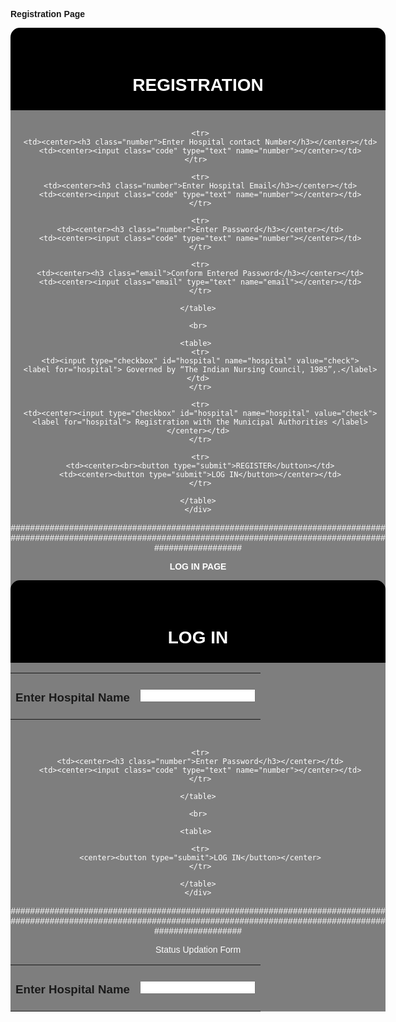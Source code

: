 **Registration Page**

<!doctype html>
<html>
 <head>
  <title> QuickTreat</title>
  <style type="text/css">
  {
  margin:0;
  padding:0;
  }
  body
  {
  background-image:url(wallpaper.jpg);
  background-position:center;
  background-size:cover;
  font-family:sans-serif;
  margin-top:40px;
  }
  .regform{
  width:600px;
  background-color:rgb(0,0,0,6);
  margin:auto;
  color:#FFFFFF;
  padding:5px 0px 5px 0px;
  text-align:center;
  border-radius:15px 15px 0px 0px;
  }
  .main
  {
  background-color:rgb(0,0,0,0.5);
  width:600px;
  margin:auto;
  color:#FFFFFF;
  }
  
  </style>
 </head>
 <body>
  <div class="regform">
  <center><h1><br>REGISTRATION</h1></center>
  </div>
  <div class="main">
   <form>
   <table background >
    <div id="name">
	<br>
	 <tr>
	 <td><center><h3 class="name">Enter Hospital Name</h3></center></td>
	 <td><center><input class="name" type="text" name="name"></center></td>
	 </tr>
	 
	 <tr>
	 <td><center><h3 class="number">Enter Hospital contact Number</h3></center></td>
	 <td><center><input class="code" type="text" name="number"></center></td>
	 </tr>	
	 
     <tr>
	 <td><center><h3 class="number">Enter Hospital Email</h3></center></td>
	 <td><center><input class="code" type="text" name="number"></center></td>
	 </tr>
	 
	 <tr>
	 <td><center><h3 class="number">Enter Password</h3></center></td>
	 <td><center><input class="code" type="text" name="number"></center></td>
	 </tr>
	 
	 <tr>
	 <td><center><h3 class="email">Conform Entered Password</h3></center></td>
	 <td><center><input class="email" type="text" name="email"></center></td>
	 </tr>
	 
   	</table>
	
	<br>
	
	<table> 
	 <tr>
	 <td><input type="checkbox" id="hospital" name="hospital" value="check">
     <label for="hospital"> Governed by “The Indian Nursing Council, 1985”,.</label></td>
	 </tr>

	 <tr>
	 <td><center><input type="checkbox" id="hospital" name="hospital" value="check">
     <label for="hospital"> Registration with the Municipal Authorities </label></center></td>
	 </tr>
	
	 <tr>
	 <td><center><br><button type="submit">REGISTER</button></td>
	 <td><center><button type="submit">LOG IN</button></center></td>
	 </tr>
	 
	</table>
    </div>
   </form>   
  </div>   
 </body> 
</html>


############################################################################################################################################################################

**LOG IN PAGE**

<!doctype html>
<html>
 <head>
  <title> QuickTreat</title>
  <style type="text/css">
  {
  margin:0;
  padding:0;
  }
  body
  {
  background-image:url(wallpaper.jpg);
  background-position:center;
  background-size:cover;
  font-family:sans-serif;
  margin-top:40px;
  }
  .regform{
  width:600px;
  background-color:rgb(0,0,0,6);
  margin:auto;
  color:#FFFFFF;
  padding:5px 0px 5px 0px;
  text-align:center;
  border-radius:15px 15px 0px 0px;
  }
  .main
  {
  background-color:rgb(0,0,0,0.5);
  width:600px;
  margin:auto;
  color:#FFFFFF;
  }
  
  </style>
 </head>
 <body>
  <div class="regform">
  <center><h1><br>LOG IN</h1></center>
  </div>
  <div class="main">
   <form>
   <table background >
    <div id="name">
	<br>
	 <tr>
	 <td><center><h3 class="name">Enter Hospital Name</h3></center></td>
	 <td><center><input class="name" type="text" name="name"></center></td>
	 </tr>
	 
	 
	 <tr>
	 <td><center><h3 class="number">Enter Password</h3></center></td>
	 <td><center><input class="code" type="text" name="number"></center></td>
	 </tr>
	 
   	</table>
	
	<br>
	
	<table> 
	 
	 <tr>
	 <center><button type="submit">LOG IN</button></center>
	 </tr>
	 
	</table>
    </div>
   </form>   
  </div>   
 </body> 
</html>  
 
 
############################################################################################################################################################################
 
 Status Updation Form
 
 <!DOCTYPE html>
<html>
<head>
	<style >
		form {
  text-align: center;
}
h2{
	text-align: center;
}

	</style>


</head>
<body>

<h2>Hospital Status Updation Form</h2>

<form >

  <label for="regnum">Registration Number: </label>
  <input type="text" id="regnum" name="regnum" ><br>
 
  <label for="Ventilators">Ventilators Available: </label>
    <input type="Number" id="ventnum" name="ventnum" ><br> 
<label for="GenBeds">General Beds Available: </label>
    <input type="Number" id="bednum" name="bednum" ><br> 
    <label for="Isolatward">Isolation Wards Available: </label>
    <input type="Number" id="isonum" name="isonum" ><br> 
     <label for="ICU">ICU: </label>
     <input type="radio" id="icu" name="avbl" value="icu">
  <label for="icu">Yes</label>
  <input type="radio" id="icu" name="avbl" value="icu">
  <label for="icu">No</label>
   <label for="ICU"> Number of Available: </label>
  <input type="Number" id="icu1num" name="icu1num" ><br> 
 

    <h4> Other Facilities</h4>
    
<input type="checkbox" id="Facility2" name="Facility2" value="Laboratory">
  <label for="Facility2"> Laboratory</label><br>
 
  <input type="checkbox" id="Facility3" name="Facility3" value="  PICU (Pediatrics ICU)">
  <label for="Facility3">   PICU (Pediatrics ICU)</label><br>


  <label for="specialistavbl">Available Specialist: </label>
  <select name = "dropdown"> 
  <option value = "Orthopedic Sergon" selected>Orthopedic Sergon</option>
  <option value = "Eye Specialist">Eye Specialist</option>
  <option value = "NeuroSergon">NeuroSergon</option> 

 
   <br>
   <br>
   <br>


   <input type="submit" value="Submit"><br>

  
</form> 

</body>
</html>



